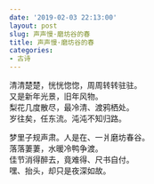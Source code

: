 ```yaml
---
date: '2019-02-03 22:13:00'
layout: post
slug: 声声慢·磨坊谷的春
title: 声声慢·磨坊谷的春
categories:
- 古诗
---
```

清清楚楚，恍恍惚惚，周周转转驻驻。  
又是新年光景，旧年风物。  
梨花几度散尽，最冷清、渡鸦栖处。  
岁往矣，任东流。沌沌不知归路。

梦里子规声肃。人是在、一爿磨坊春谷。  
落落萋萋，水暖冷鸭争渡。  
佳节消得醉去，竟难得、尺书自付。  
嘿、抬头，却只是夜深如故。
